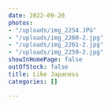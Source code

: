 ```yaml
---
date: 2022-09-20
photos:
- "/uploads/img_2254.JPG"
- "/uploads/img_2260-2.jpg"
- "/uploads/img_2261-2.jpg"
- "/uploads/img_2259-2.jpg"
showInHomePage: false
outOfStock: false
title: Like Japaness
categories: []

---
```


